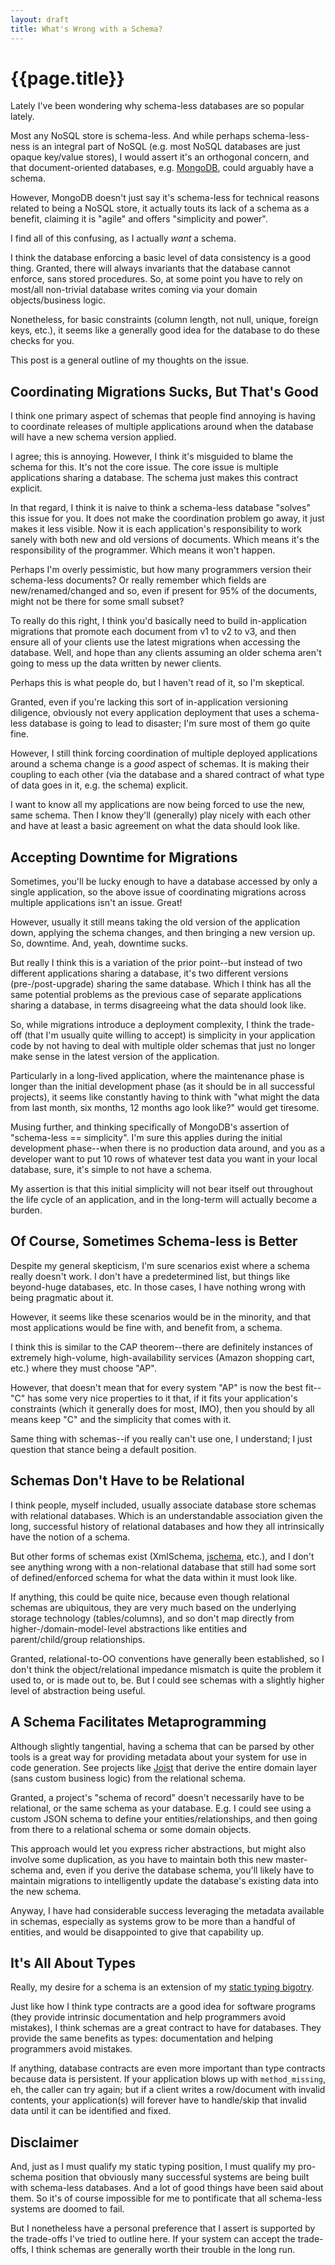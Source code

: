 ```yaml
---
layout: draft
title: What's Wrong with a Schema?
---
```


{{page.title}}
==============

Lately I've been wondering why schema-less databases are so popular lately.

Most any NoSQL store is schema-less. And while perhaps schema-less-ness is an integral part of NoSQL (e.g. most NoSQL databases are just opaque key/value stores), I would assert it's an orthogonal concern, and that document-oriented databases, e.g. [MongoDB](http://www.mongodb.org/), could arguably have a schema.

However, MongoDB doesn't just say it's schema-less for technical reasons related to being a NoSQL store, it actually touts its lack of a schema as a benefit, claiming it is "agile" and offers "simplicity and power".

I find all of this confusing, as I actually *want* a schema.

I think the database enforcing a basic level of data consistency is a good thing. Granted, there will always invariants that the database cannot enforce, sans stored procedures. So, at some point you have to rely on most/all non-trivial database writes coming via your domain objects/business logic.

Nonetheless, for basic constraints (column length, not null, unique, foreign keys, etc.), it seems like a generally good idea for the database to do these checks for you.

This post is a general outline of my thoughts on the issue.

Coordinating Migrations Sucks, But That's Good
----------------------------------------------

I think one primary aspect of schemas that people find annoying is having to coordinate releases of multiple applications around when the database will have a new schema version applied.

I agree; this is annoying. However, I think it's misguided to blame the schema for this. It's not the core issue. The core issue is multiple applications sharing a database. The schema just makes this contract explicit.

In that regard, I think it is naive to think a schema-less database "solves" this issue for you. It does not make the coordination problem go away, it just makes it less visible. Now it is each application's responsibility to work sanely with both new and old versions of documents. Which means it's the responsibility of the programmer. Which means it won't happen.

Perhaps I'm overly pessimistic, but how many programmers version their schema-less documents? Or really remember which fields are new/renamed/changed and so, even if present for 95% of the documents, might not be there for some small subset?

To really do this right, I think you'd basically need to build in-application migrations that promote each document from v1 to v2 to v3, and then ensure all of your clients use the latest migrations when accessing the database. Well, and hope than any clients assuming an older schema aren't going to mess up the data written by newer clients.

Perhaps this is what people do, but I haven't read of it, so I'm skeptical.

Granted, even if you're lacking this sort of in-application versioning diligence, obviously not every application deployment that uses a schema-less database is going to lead to disaster; I'm sure most of them go quite fine.

However, I still think forcing coordination of multiple deployed applications around a schema change is a *good* aspect of schemas. It is making their coupling to each other (via the database and a shared contract of what type of data goes in it, e.g. the schema) explicit.

I want to know all my applications are now being forced to use the new, same schema. Then I know they'll (generally) play nicely with each other and have at least a basic agreement on what the data should look like.

Accepting Downtime for Migrations
---------------------------------

Sometimes, you'll be lucky enough to have a database accessed by only a single application, so the above issue of coordinating migrations across multiple applications isn't an issue. Great!

However, usually it still means taking the old version of the application down, applying the schema changes, and then bringing a new version up. So, downtime. And, yeah, downtime sucks.

But really I think this is a variation of the prior point--but instead of two different applications sharing a database, it's two different versions (pre-/post-upgrade) sharing the same database. Which I think has all the same potential problems as the previous case of separate applications sharing a database, in terms disagreeing what the data should look like.

So, while migrations introduce a deployment complexity, I think the trade-off (that I'm usually quite willing to accept) is simplicity in your application code by not having to deal with multiple older schemas that just no longer make sense in the latest version of the application.

Particularly in a long-lived application, where the maintenance phase is longer than the initial development phase (as it should be in all successful projects), it seems like constantly having to think with "what might the data from last month, six months, 12 months ago look like?" would get tiresome.

Musing further, and thinking specifically of MongoDB's assertion of "schema-less == simplicity". I'm sure this applies during the initial development phase--when there is no production data around, and you as a developer want to put 10 rows of whatever test data you want in your local database, sure, it's simple to not have a schema.

My assertion is that this initial simplicity will not bear itself out throughout the life cycle of an application, and in the long-term will actually become a burden.

Of Course, Sometimes Schema-less is Better
------------------------------------------

Despite my general skepticism, I'm sure scenarios exist where a schema really doesn't work. I don't have a predetermined list, but things like beyond-huge databases, etc. In those cases, I have nothing wrong with being pragmatic about it.

However, it seems like these scenarios would be in the minority, and that most applications would be fine with, and benefit from, a schema.

I think this is similar to the CAP theorem--there are definitely instances of extremely high-volume, high-availability services (Amazon shopping cart, etc.) where they must choose "AP".

However, that doesn't mean that for every system "AP" is now the best fit--"C" has some very nice properties to it that, if it fits your application's constraints (which it generally does for most, IMO), then you should by all means keep "C" and the simplicity that comes with it.

Same thing with schemas--if you really can't use one, I understand; I just question that stance being a default position.

Schemas Don't Have to be Relational
-----------------------------------

I think people, myself included, usually associate database store schemas with relational databases. Which is an understandable association given the long, successful history of relational databases and how they all intrinsically have the notion of a schema.

But other forms of schemas exist (XmlSchema, [jschema](http://jschema.org/), etc.), and I don't see anything wrong with a non-relational database that still had some sort of defined/enforced schema for what the data within it must look like.

If anything, this could be quite nice, because even though relational schemas are ubiquitous, they are very much based on the underlying storage technology (tables/columns), and so don't map directly from higher-/domain-model-level abstractions like entities and parent/child/group relationships.

Granted, relational-to-OO conventions have generally been established, so I don't think the object/relational impedance mismatch is quite the problem it used to, or is made out to, be. But I could see schemas with a slightly higher level of abstraction being useful.

A Schema Facilitates Metaprogramming
------------------------------------

Although slightly tangential, having a schema that can be parsed by other tools is a great way for providing metadata about your system for use in code generation. See projects like [Joist](http://www.joist.ws) that derive the entire domain layer (sans custom business logic) from the relational schema.

Granted, a project's "schema of record" doesn't necessarily have to be relational, or the same schema as your database. E.g. I could see using a custom JSON schema to define your entities/relationships, and then going from there to a relational schema or some domain objects.

This approach would let you express richer abstractions, but might also involve some duplication, as you have to maintain both this new master-schema and, even if you derive the database schema, you'll likely have to maintain migrations to intelligently update the database's existing data into the new schema.

Anyway, I have had considerable success leveraging the metadata available in schemas, especially as systems grow to be more than a handful of entities, and would be disappointed to give that capability up.

It's All About Types
--------------------

Really, my desire for a schema is an extension of my [static typing bigotry](/2010/11/24/why-im-a-static-typing-bigot.html).

Just like how I think type contracts are a good idea for software programs (they provide intrinsic documentation and help programmers avoid mistakes), I think schemas are a great contract to have for databases. They provide the same benefits as types: documentation and helping programmers avoid mistakes.

If anything, database contracts are even more important than type contracts because data is persistent. If your application blows up with `method_missing`, eh, the caller can try again; but if a client writes a row/document with invalid contents, your application(s) will forever have to handle/skip that invalid data until it can be identified and fixed.

Disclaimer
----------

And, just as I must qualify my static typing position, I must qualify my pro-schema position that obviously many successful systems are being built with schema-less databases. And a lot of good things have been said about them. So it's of course impossible for me to pontificate that all schema-less systems are doomed to fail.

But I nonetheless have a personal preference that I assert is supported by the trade-offs I've tried to outline here. If your system can accept the trade-offs, I think schemas are generally worth their trouble in the long run.


